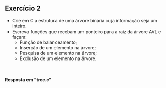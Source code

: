 ## Exercício 2
* Crie em C a estrutura de uma árvore binária cuja informação seja um inteiro.
* Escreva funções que recebam um ponteiro para a raiz da árvore AVL e façam:
  - Função de balanceamento;
  - Inserção de um elemento na árvore;
  - Pesquisa de um elemento na árvore;
  - Exclusão de um elemento na árvore.
</br>

#### Resposta em "tree.c"
